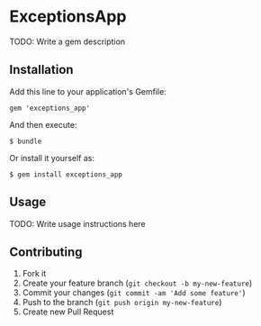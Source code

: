 # ExceptionsApp

TODO: Write a gem description

## Installation

Add this line to your application's Gemfile:

    gem 'exceptions_app'

And then execute:

    $ bundle

Or install it yourself as:

    $ gem install exceptions_app

## Usage

TODO: Write usage instructions here

## Contributing

1. Fork it
2. Create your feature branch (`git checkout -b my-new-feature`)
3. Commit your changes (`git commit -am 'Add some feature'`)
4. Push to the branch (`git push origin my-new-feature`)
5. Create new Pull Request
